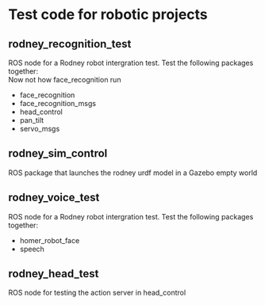 # Test code for robotic projects
## rodney_recognition_test
ROS node for a Rodney robot intergration test. Test the following packages together:  
Now not how face_recognition run
* face_recognition
* face_recognition_msgs
* head_control
* pan_tilt
* servo_msgs

## rodney_sim_control
ROS package that launches the rodney urdf model in a Gazebo empty world

## rodney_voice_test
ROS node for a Rodney robot intergration test. Test the following packages together:
* homer_robot_face
* speech

## rodney_head_test
ROS node for testing the action server in head_control
